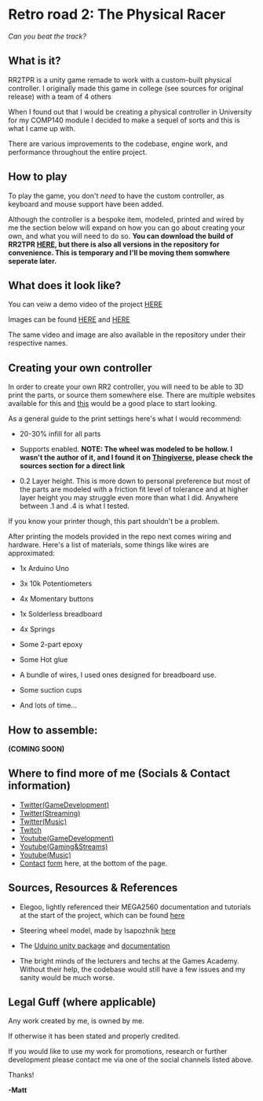 # Retro road 2: The Physical Racer

*Can you beat the track?*

## What is it?

RR2TPR is a unity game remade to work with a custom-built physical controller. I originally made this game in college (see sources for original release)
with a team of 4 others

When I found out that I would be creating a physical
controller in University for my COMP140 module I decided to make a sequel of sorts
and this is what I came up with. 

There are various improvements to the codebase, engine work, and performance throughout the entire project.

## How to play

To play the game, you don't *need* to have the custom controller, as keyboard and mouse support have been added. 

Although the controller is a bespoke item, modeled, printed and wired by me the section below will 
expand on how you can go about creating your own, and what you will need to do so. 
**You can download the build of RR2TPR [HERE](https://mattrobertscgd.itch.io/), but there is also all versions in the repository for convenience. This is temporary and I'll be moving them somwhere seperate later.**


## What does it look like?

You can veiw a demo video of the project [HERE](https://web.microsoftstream.com/video/919b078e-e843-4e73-be4a-2b724bd325e6)

Images can be found [HERE](https://imgur.com/bAdT4xP) and [HERE](https://imgur.com/F9zPJX0)

The same video and image are also available in the repository under their respective names.


## Creating your own controller

In order to create your own RR2 controller, you will need to be able to 3D print the parts, or source them somewhere else. 
There are multiple websites available for this and [this](https://all3dp.com/1/best-online-3d-printing-service-3d-print-services/) would be a good place to start looking.

As a general guide to the print settings here's what I would recommend:

- 20-30% infill for all parts

- Supports enabled. **NOTE: The wheel was modeled to be hollow. I wasn't the author of it, and I found it on [Thingiverse](https://www.thingiverse.com/), please check the sources section for a direct link**

- 0.2 Layer height. This is more down to personal preference but most of the parts are modeled with a 
friction fit level of tolerance and at higher layer height you may struggle even more than what I did. Anywhere between .1 and .4 is what I tested.

If you know your printer though, this part shouldn't be a problem.

After printing the models provided in the repo next comes wiring and hardware. Here's a list of materials, some things like wires are approximated:

- 1x Arduino Uno

- 3x 10k Potentiometers

- 4x Momentary buttons

- 1x Solderless breadboard

- 4x Springs

- Some 2-part epoxy

- Some Hot glue

- A bundle of wires, I used ones designed for 
breadboard use.

- Some suction cups

- And lots of time...

## How to assemble:

**(COMING SOON)**

## Where to find more of me (Socials & Contact information)

- [Twitter(GameDevelopment)](https://twitter.com/MattRobertsCGD)
- [Twitter(Streaming)](https://twitter.com/thetruemystic_)
- [Twitter(Music)](https://twitter.com/VolatileFlow)
- [Twitch](https://www.twitch.tv/thetruemystic_)
- [Youtube(GameDevelopment)](https://www.youtube.com/channel/UC5qno-2R9uWWRPd3WT6MsHw)
- [Youtube(Gaming&Streams)](https://www.youtube.com/c/thetruemystic_)
- [Youtube(Music)](https://www.youtube.com/channel/UCtZF-RvqitFMk3urvHYSV5w)
- [Contact](https://mrobertscgd.wordpress.com/) [form](https://mrobertscgd.wordpress.com/) here,  at the bottom of the page.

## Sources, Resources & References

- Elegoo, lightly referenced their MEGA2560 documentation and tutorials at the start of the project, which can be found [here](https://www.manualslib.com/manual/1353374/Elegoo-Mega2560.html#manual)

- Steering wheel model, made by Isapozhnik [here](https://www.thingiverse.com/thing:13534)

- The [Uduino unity package](https://marcteyssier.com/uduino/) and [documentation](https://marcteyssier.com/uduino/docs)

- The bright minds of the lecturers and techs at the Games Academy. Without their help, the codebase would still have a few issues and my sanity would be much worse.

## Legal Guff (where applicable)

Any work created by me, is owned by me. 

If otherwise it has been stated and properly credited.

If you would like to use my work for promotions, research or further development please contact me via one of the social channels
listed above.

Thanks! 

**-Matt**